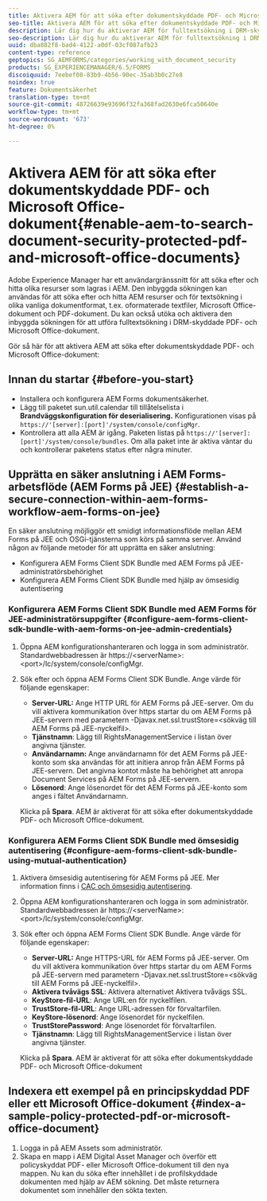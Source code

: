 ```yaml
---
title: Aktivera AEM för att söka efter dokumentskyddade PDF- och Microsoft Office-dokument
seo-title: Aktivera AEM för att söka efter dokumentskyddade PDF- och Microsoft Office-dokument
description: Lär dig hur du aktiverar AEM för fulltextsökning i DRM-skyddade PDF-dokument.
seo-description: Lär dig hur du aktiverar AEM för fulltextsökning i DRM-skyddade PDF-dokument.
uuid: dba882f8-bad4-4122-a0df-03cf087afb23
content-type: reference
geptopics: SG_AEMFORMS/categories/working_with_document_security
products: SG_EXPERIENCEMANAGER/6.5/FORMS
discoiquuid: 7eebef08-83b9-4b56-90ec-35ab3b0c27e8
noindex: true
feature: Dokumentsäkerhet
translation-type: tm+mt
source-git-commit: 48726639e93696f32fa368fad2630e6fca50640e
workflow-type: tm+mt
source-wordcount: '673'
ht-degree: 0%

---
```



# Aktivera AEM för att söka efter dokumentskyddade PDF- och Microsoft Office-dokument{#enable-aem-to-search-document-security-protected-pdf-and-microsoft-office-documents}

Adobe Experience Manager har ett användargränssnitt för att söka efter och hitta olika resurser som lagras i AEM. Den inbyggda sökningen kan användas för att söka efter och hitta AEM resurser och för textsökning i olika vanliga dokumentformat, t.ex. oformaterade textfiler, Microsoft Office-dokument och PDF-dokument. Du kan också utöka och aktivera den inbyggda sökningen för att utföra fulltextsökning i DRM-skyddade PDF- och Microsoft Office-dokument.

Gör så här för att aktivera AEM att söka efter dokumentskyddade PDF- och Microsoft Office-dokument:

## Innan du startar {#before-you-start}

* Installera och konfigurera AEM Forms dokumentsäkerhet.
* Lägg till paketet sun.util.calendar till tillåtelselista i **Brandväggskonfiguration för deserialisering.** Konfigurationen visas på  `https://'[server]:[port]'/system/console/configMgr`.
* Kontrollera att alla AEM är igång. Paketen listas på `https://'[server]:[port]'/system/console/bundles`. Om alla paket inte är aktiva väntar du och kontrollerar paketens status efter några minuter.

## Upprätta en säker anslutning i AEM Forms-arbetsflöde (AEM Forms på JEE) {#establish-a-secure-connection-within-aem-forms-workflow-aem-forms-on-jee}

En säker anslutning möjliggör ett smidigt informationsflöde mellan AEM Forms på JEE och OSGi-tjänsterna som körs på samma server. Använd någon av följande metoder för att upprätta en säker anslutning:

* Konfigurera AEM Forms Client SDK Bundle med AEM Forms på JEE-administratörsbehörighet
* Konfigurera AEM Forms Client SDK Bundle med hjälp av ömsesidig autentisering

### Konfigurera AEM Forms Client SDK Bundle med AEM Forms för JEE-administratörsuppgifter {#configure-aem-forms-client-sdk-bundle-with-aem-forms-on-jee-admin-credentials}

1. Öppna AEM konfigurationshanteraren och logga in som administratör. Standardwebbadressen är https://&lt;serverName>:&lt;port>/lc/system/console/configMgr.
1. Sök efter och öppna AEM Forms Client SDK Bundle. Ange värde för följande egenskaper:

   * **Server-URL:** Ange HTTP URL för AEM Forms på JEE-server. Om du vill aktivera kommunikation över https startar du om AEM Forms på JEE-servern med parametern -Djavax.net.ssl.trustStore=&lt;sökväg till AEM Forms på JEE-nyckelfil>.
   * **Tjänstnamn**: Lägg till RightsManagementService i listan över angivna tjänster.
   * **Användarnamn:** Ange användarnamn för det AEM Forms på JEE-konto som ska användas för att initiera anrop från AEM Forms på JEE-servern. Det angivna kontot måste ha behörighet att anropa Document Services på AEM Forms på JEE-servern.
   * **Lösenord**: Ange lösenordet för det AEM Forms på JEE-konto som anges i fältet Användarnamn.

   Klicka på **Spara**. AEM är aktiverat för att söka efter dokumentskyddade PDF- och Microsoft Office-dokument.

### Konfigurera AEM Forms Client SDK Bundle med ömsesidig autentisering {#configure-aem-forms-client-sdk-bundle-using-mutual-authentication}

1. Aktivera ömsesidig autentisering för AEM Forms på JEE. Mer information finns i [CAC och ömsesidig autentisering](https://helpx.adobe.com/livecycle/kb/cac-mutual-authentication.html).
1. Öppna AEM konfigurationshanteraren och logga in som administratör. Standardwebbadressen är https://&lt;serverName>:&lt;port>/lc/system/console/configMgr.
1. Sök efter och öppna AEM Forms Client SDK Bundle. Ange värde för följande egenskaper:

   * **Server-URL:** Ange HTTPS-URL för AEM Forms på JEE-server. Om du vill aktivera kommunikation över https startar du om AEM Forms på JEE-servern med parametern -Djavax.net.ssl.trustStore=&lt;sökväg till AEM Forms på JEE-nyckelfil>.
   * **Aktivera tvåvägs SSL**: Aktivera alternativet Aktivera tvåvägs SSL.
   * **KeyStore-fil-URL**: Ange URL:en för nyckelfilen.
   * **TrustStore-fil-URL**: Ange URL-adressen för förvaltarfilen.
   * **KeyStore-lösenord**: Ange lösenordet för nyckelfilen.
   * **TrustStorePassword**: Ange lösenordet för förvaltarfilen.
   * **Tjänstnamn**: Lägg till RightsManagementService i listan över angivna tjänster.

   Klicka på **Spara**. AEM är aktiverat för att söka efter dokumentskyddade PDF- och Microsoft Office-dokument

## Indexera ett exempel på en principskyddad PDF eller ett Microsoft Office-dokument {#index-a-sample-policy-protected-pdf-or-microsoft-office-document}

1. Logga in på AEM Assets som administratör.
1. Skapa en mapp i AEM Digital Asset Manager och överför ett policyskyddat PDF- eller Microsoft Office-dokument till den nya mappen. Nu kan du söka efter innehållet i de profilskyddade dokumenten med hjälp av AEM sökning. Det måste returnera dokumentet som innehåller den sökta texten.

